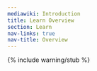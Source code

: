 ```yaml
---
mediawiki: Introduction
title: Learn Overview
section: Learn
nav-links: true
nav-title: Overview
---
```


{% include warning/stub %}

